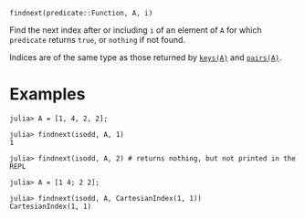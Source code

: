 ```
findnext(predicate::Function, A, i)
```

Find the next index after or including `i` of an element of `A` for which `predicate` returns `true`, or `nothing` if not found.

Indices are of the same type as those returned by [`keys(A)`](@ref) and [`pairs(A)`](@ref).

# Examples

```jldoctest
julia> A = [1, 4, 2, 2];

julia> findnext(isodd, A, 1)
1

julia> findnext(isodd, A, 2) # returns nothing, but not printed in the REPL

julia> A = [1 4; 2 2];

julia> findnext(isodd, A, CartesianIndex(1, 1))
CartesianIndex(1, 1)
```
